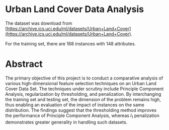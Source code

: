 # Urban Land Cover Data Analysis

The dataset was download from [https://archive.ics.uci.edu/ml/datasets/Urban+Land+Cover](https://archive.ics.uci.edu/ml/datasets/Urban+Land+Cover).

For the training set, there are 168 instances with 148 attributes. 

# Abstract 
The primary objective of this project is to conduct a comparative analysis of various high-dimensional feature selection techniques on an Urban Land Cover Data Set. The techniques under scrutiny include Principle Component Analysis, regularization by thresholding, and penalization. By interchanging the training set and testing set, the dimension of the problem remains high, thus enabling an evaluation of the impact of instances on the same distribution. The findings suggest that the thresholding method improves the performance of Principle Component Analysis, whereas $l_1$ penalization demonstrates greater generality in handling such datasets.